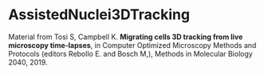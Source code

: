 # AssistedNuclei3DTracking
Material from Tosi S, Campbell K. **Migrating cells 3D tracking from live microscopy time-lapses**, in Computer Optimized Microscopy Methods and Protocols (editors Rebollo E. and Bosch M,), Methods in Molecular Biology 2040, 2019.
